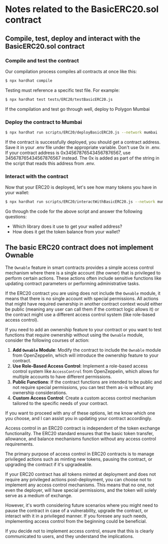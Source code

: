 # Notes related to the BasicERC20.sol contract

## Compile, test, deploy and interact with the BasicERC20.sol contract

### Compile and test the contract

Our compilation process compiles all contracts at once like this:

```bash
$ npx hardhat compile
```

Testing must reference a specific test file. For example:


```bash
$ npx hardhat test tests/ERC20/testBasicERC20.js
```

If the compilation and test go through well, deploy to Polygon Mumbai

### Deploy the contract to Mumbai

```bash
$ npx hardhat run scripts/ERC20/deployBasicERC20.js --network mumbai
```

If the contract is successfully deployed, you should get a contract address. Save it in your .env file under the appropriate variable. Don't use 0x in .env. If your contract address is 0x345678765434567876567, use 345678765434567876567 instead. The 0x is added as part of the string in the script that reads this address from .env. 

### Interact with the contract

Now that your ERC20 is deployed, let's see how many tokens you have in your wallet:

```bash
$ npx hardhat run scripts/ERC20/interactWithBasicERC20.js --network mumbai
```

Go through the code for the above script and answer the following questions:

- Which library does it use to get your walled address?
- How does it get the token balance from your wallet?

## The basic ERC20 contract does not implement Ownable

The `Ownable` feature in smart contracts provides a simple access control mechanism where there is a single account (the owner) that is privileged to perform certain actions. These actions often include sensitive functions like updating contract parameters or performing administrative tasks. 

If the ERC20 contract you are using does not include the `Ownable` module, it means that there is no single account with special permissions. All actions that might have required ownership in another contract context would either be public (meaning any user can call them if the contract logic allows it) or the contract might use a different access control system (like role-based access control). 

If you need to add an ownership feature to your contract or you want to test functions that require ownership without using the `Ownable` module, consider the following courses of action: 

1. **Add `Ownable` Module**: Modify the contract to include the `Ownable` module from OpenZeppelin, which will introduce the ownership feature to your contract. 
2. **Use Role-Based Access Control**: Implement a role-based access control system like `AccessControl` from OpenZeppelin, which allows for multiple accounts to have different permissions. 
3. **Public Functions**: If the contract functions are intended to be public and not require special permissions, you can test them as-is without any ownership considerations. 
4. **Custom Access Control**: Create a custom access control mechanism tailored to the specific needs of your contract. 

If you want to proceed with any of these options, let me know which one you choose, and I can assist you in updating your contract accordingly.

Access control in an ERC20 contract is independent of the token exchange functionality. The ERC20 standard ensures that the basic token transfer, allowance, and balance mechanisms function without any access control requirements. 

The primary purpose of access control in ERC20 contracts is to manage privileged actions such as minting new tokens, pausing the contract, or upgrading the contract if it's upgradeable. 

If your ERC20 contract has all tokens minted at deployment and does not require any privileged actions post-deployment, you can choose not to implement any access control mechanisms. This means that no one, not even the deployer, will have special permissions, and the token will solely serve as a medium of exchange. 

However, it's worth considering future scenarios where you might need to pause the contract in case of a vulnerability, upgrade the contract, or interact with it in a privileged manner. If you foresee any such needs, implementing access control from the beginning could be beneficial. 

If you decide not to implement access control, ensure that this is clearly communicated to users, and they understand the implications.